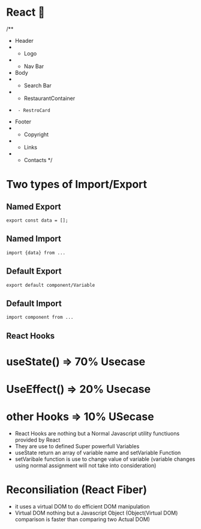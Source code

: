 # React 🚀

/\*\*

- Header
- - Logo
- - Nav Bar
- Body
- - Search Bar
- - RestaurantContainer
-      - RestroCard
- Footer
- - Copyright
- - Links
- - Contacts
    \*/

# Two types of Import/Export

## Named Export

    export const data = [];

## Named Import

    import {data} from ...

## Default Export

    export default component/Variable

## Default Import

    import component from ...

## React Hooks

# useState() => 70% Usecase

# UseEffect() => 20% Usecase

# other Hooks => 10% USecase

- React Hooks are nothing but a Normal Javascript utility functiuons provided by React
- They are use to defined Super powerfull Variables
- useState return an array of variable name and setVariable Function
- setVaribale function is use to change value of variable (variable changes using normal assignment will not take into consideration)

# Reconsiliation (React Fiber)

- it uses a virtual DOM to do efficient DOM manipulation
- Virtual DOM nothing but a Javascript Object (Object(Virtual DOM) comparison is faster than comparing two Actual DOM)
